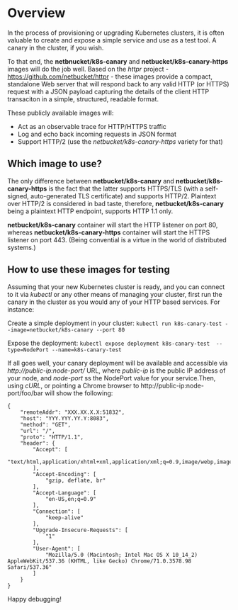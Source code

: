# Overview
In the process of provisioning or upgrading Kubernetes clusters, it is often valuable to 
create and expose a simple service and use as a test tool. A canary in the cluster, if you wish.

To that end, the **netbnucket/k8s-canary** and **netbucket/k8s-canary-https** images will do the job well. 
Based on the *httpr* project - https://github.com/netbucket/httpr - these images provide a compact,
standalone Web server that will respond back to any valid HTTP (or HTTPS) request with a JSON payload
capturing the details of the client HTTP transaciton in a simple, structured, readable format. 

These publicly available images will:
 * Act as an observable trace for HTTP/HTTPS traffic
 * Log and echo back incoming requests in JSON format
 * Support HTTP/2 (use the *netbucket/k8s-canary-https* variety for that)
 
 
## Which image to use?
The only difference between **netbucket/k8s-canary** and **netbucket/k8s-canary-https** is the fact that 
the latter supports HTTPS/TLS (with a self-signed, auto-generated TLS certificate) and supports HTTP/2. 
Plaintext over HTTP/2 is considered in bad taste, therefore, **netbucket/k8s-canary** being a plaintext
HTTP endpoint, supports HTTP 1.1 only.

**netbucket/k8s-canary** container will start the HTTP listener on port 80, 
whereas **netbucket/k8s-canary-https** container will start the HTTPS listener on port 443. 
(Being convential is a virtue in the world of distributed systems.)

## How to use these images for testing
Assuming that your new Kubernetes cluster is ready, and you can connect to it via *kubectl* or any
other means of managing your cluster, first run the canary in the cluster as you would any of your 
HTTP based services. For instance:

Create a simple deployment in your cluster:
  ```kubectl run k8s-canary-test --image=netbucket/k8s-canary --port 80```

Expose the deployment:
 ```kubectl expose deployment k8s-canary-test  --type=NodePort --name=k8s-canary-test```

If all goes well, your canary deployment will be available and accessible via *http://public-ip:node-port/* URL, where *public-ip* is the public IP address of your node, and *node-port* ss the NodePort value for your service.Then, using *cURL*, or pointing a Chrome browser to http://public-ip:node-port/foo/bar will show the following:

```
{
    "remoteAddr": "XXX.XX.X.X:51832",
    "host": "YYY.YYY.YY.Y:8083",
    "method": "GET",
    "url": "/",
    "proto": "HTTP/1.1",
    "header": {
        "Accept": [
            "text/html,application/xhtml+xml,application/xml;q=0.9,image/webp,image/apng,*/*;q=0.8"
        ],
        "Accept-Encoding": [
            "gzip, deflate, br"
        ],
        "Accept-Language": [
            "en-US,en;q=0.9"
        ],
        "Connection": [
            "keep-alive"
        ],
        "Upgrade-Insecure-Requests": [
            "1"
        ],
        "User-Agent": [
            "Mozilla/5.0 (Macintosh; Intel Mac OS X 10_14_2) AppleWebKit/537.36 (KHTML, like Gecko) Chrome/71.0.3578.98 Safari/537.36"
        ]
    }
}
```
   
Happy debugging!
